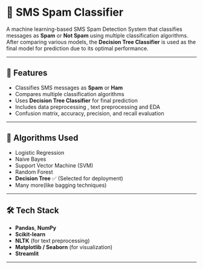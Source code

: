 # 📱 SMS Spam Classifier

A machine learning-based SMS Spam Detection System that classifies messages as **Spam** or **Not Spam** using multiple classification algorithms. After comparing various models, the **Decision Tree Classifier** is used as the final model for prediction due to its optimal performance.

---

## 🚀 Features

- Classifies SMS messages as **Spam** or **Ham**
- Compares multiple classification algorithms
- Uses **Decision Tree Classifier** for final prediction
- Includes data preprocessing , text preprocessing and EDA
- Confusion matrix, accuracy, precision, and recall evaluation

---

## 🧠 Algorithms Used

- Logistic Regression
- Naive Bayes
- Support Vector Machine (SVM)
- Random Forest
- **Decision Tree** ✅ (Selected for deployment)
- Many more(like bagging techniques)
---


## 🛠️ Tech Stack

- **Pandas**, **NumPy**
- **Scikit-learn**
- **NLTK** (for text preprocessing)
- **Matplotlib / Seaborn** (for visualization)
- **Streamlit**
---



